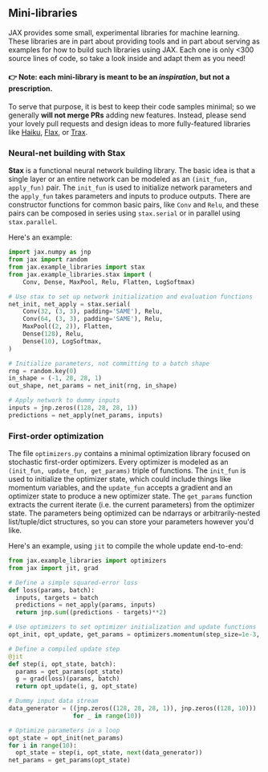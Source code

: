 ## Mini-libraries

JAX provides some small, experimental libraries for machine learning. These
libraries are in part about providing tools and in part about serving as
examples for how to build such libraries using JAX. Each one is only <300 source
lines of code, so take a look inside and adapt them as you need!

#### 👉 **Note**: each mini-library is meant to be an _inspiration_, but not a prescription.

To serve that purpose, it is best to keep their code samples minimal; so we
generally **will not merge PRs** adding new features. Instead, please send your
lovely pull requests and design ideas to more fully-featured libraries like
[Haiku](https://github.com/deepmind/dm-haiku),
[Flax](https://github.com/google/flax), or
[Trax](https://github.com/google/trax).


### Neural-net building with Stax

**Stax** is a functional neural network building library. The basic idea is that
a single layer or an entire network can be modeled as an `(init_fun, apply_fun)`
pair. The `init_fun` is used to initialize network parameters and the
`apply_fun` takes parameters and inputs to produce outputs. There are
constructor functions for common basic pairs, like `Conv` and `Relu`, and these
pairs can be composed in series using `stax.serial` or in parallel using
`stax.parallel`.

Here's an example:

```python
import jax.numpy as jnp
from jax import random
from jax.example_libraries import stax
from jax.example_libraries.stax import (
    Conv, Dense, MaxPool, Relu, Flatten, LogSoftmax)

# Use stax to set up network initialization and evaluation functions
net_init, net_apply = stax.serial(
    Conv(32, (3, 3), padding='SAME'), Relu,
    Conv(64, (3, 3), padding='SAME'), Relu,
    MaxPool((2, 2)), Flatten,
    Dense(128), Relu,
    Dense(10), LogSoftmax,
)

# Initialize parameters, not committing to a batch shape
rng = random.key(0)
in_shape = (-1, 28, 28, 1)
out_shape, net_params = net_init(rng, in_shape)

# Apply network to dummy inputs
inputs = jnp.zeros((128, 28, 28, 1))
predictions = net_apply(net_params, inputs)
```

### First-order optimization

The file `optimizers.py` contains a minimal optimization library focused on
stochastic first-order optimizers. Every optimizer is modeled as an
`(init_fun, update_fun, get_params)` triple of functions. The `init_fun` is used
to initialize the optimizer state, which could include things like momentum
variables, and the `update_fun` accepts a gradient and an optimizer state to
produce a new optimizer state. The `get_params` function extracts the current
iterate (i.e. the current parameters) from the optimizer state. The parameters
being optimized can be ndarrays or arbitrarily-nested list/tuple/dict
structures, so you can store your parameters however you'd like.

Here's an example, using `jit` to compile the whole update end-to-end:

```python
from jax.example_libraries import optimizers
from jax import jit, grad

# Define a simple squared-error loss
def loss(params, batch):
  inputs, targets = batch
  predictions = net_apply(params, inputs)
  return jnp.sum((predictions - targets)**2)

# Use optimizers to set optimizer initialization and update functions
opt_init, opt_update, get_params = optimizers.momentum(step_size=1e-3, mass=0.9)

# Define a compiled update step
@jit
def step(i, opt_state, batch):
  params = get_params(opt_state)
  g = grad(loss)(params, batch)
  return opt_update(i, g, opt_state)

# Dummy input data stream
data_generator = ((jnp.zeros((128, 28, 28, 1)), jnp.zeros((128, 10)))
                  for _ in range(10))

# Optimize parameters in a loop
opt_state = opt_init(net_params)
for i in range(10):
  opt_state = step(i, opt_state, next(data_generator))
net_params = get_params(opt_state)
```
